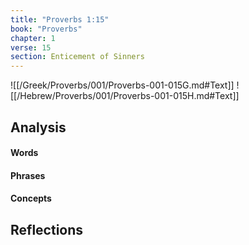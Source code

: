 ```yaml
---
title: "Proverbs 1:15"
book: "Proverbs"
chapter: 1
verse: 15
section: Enticement of Sinners
---
```

![[/Greek/Proverbs/001/Proverbs-001-015G.md#Text]]
![[/Hebrew/Proverbs/001/Proverbs-001-015H.md#Text]]

## Analysis

#### Words

#### Phrases

#### Concepts

## Reflections
